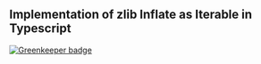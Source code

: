 ## Implementation of zlib Inflate as Iterable in Typescript

[![Greenkeeper badge](https://badges.greenkeeper.io/ENikS/zlib-iterable.svg)](https://greenkeeper.io/)


